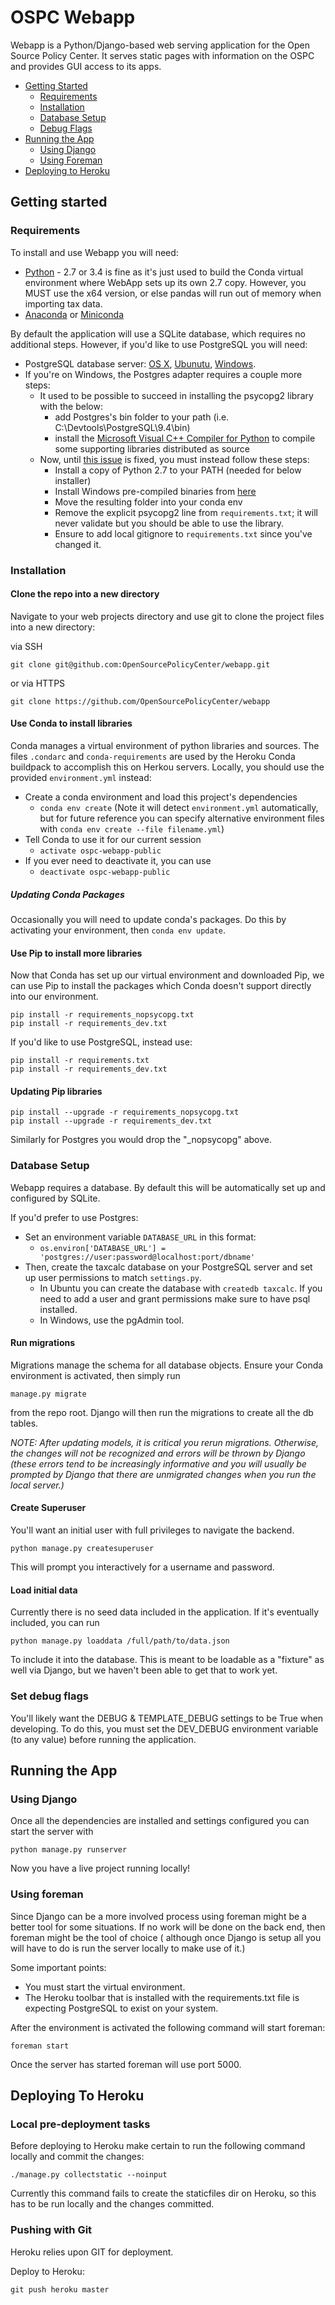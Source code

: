 # OSPC Webapp
<!---
  @todo Add code status indicators?
    Possible services include codeclimate, travis, codeship, coveralls, inch-ci, hakiri
    Examples:
  [![Build Status](https://codeship.com/projects/0e40c6d0-4787-0132-ccf4-025f0fbdfe45/status?branch=master)](https://codeship.com/projects/0e40c6d0-4787-0132-ccf4-025f0fbdfe45)
  [![Build Status](https://secure.travis-ci.org/angular-ui/bootstrap.svg)](http://travis-ci.org/angular-ui/bootstrap)
  [![Code Climate](https://codeclimate.com/github/wellbredgrapefruit/asari.png)](https://codeclimate.com/github/wellbredgrapefruit/asari)
  [![Security](https://hakiri.io/github/wellbredgrapefruit/asari/master.svg)](https://hakiri.io/github/wellbredgrapefruit/asari/master)
  [![Test Coverage](https://img.shields.io/coveralls/resque/resque/master.svg)](https://coveralls.io/r/resque/resque)
  [![Inline Doc Coverage](http://inch-ci.org/github/resque/resque.svg)](http://inch-ci.org/github/resque/resque)
-->
Webapp is a Python/Django-based web serving application for the Open Source
  Policy Center. It serves static pages with information on the OSPC and
  provides GUI access to its apps.

* [Getting Started](#getting-started)
  * [Requirements](#requirements)
  * [Installation](#installation)
  * [Database Setup](#database-setup)
  * [Debug Flags](#set-debug-flags)
* [Running the App](#running-the-app)
  * [Using Django](#using-django)
  * [Using Foreman](#using-foreman)
* [Deploying to Heroku](#deploying-to-heroku)

<!---
  @todo Add these items?
* [Roadmap](#roadmap)
* [Contributing](#contributing)
* [License](#license)
-->

## Getting started

### Requirements

To install and use Webapp you will need:

* [Python](https://www.python.org/downloads/) - 2.7 or 3.4 is fine as it's just
  used to build the Conda virtual environment where WebApp sets up its own 2.7
  copy. However, you MUST use the x64 version, or else pandas will run out of
  memory when importing tax data.
* [Anaconda](http://continuum.io/downloads) or
  [Miniconda](http://conda.pydata.org/miniconda.html)


By default the application will use a SQLite database, which requires no
  additional steps. However, if you'd like to use PostgreSQL you will need:

* PostgreSQL database server: [OS X](http://www.postgresql.org/download/macosx/),
   [Ubunutu](https://help.ubuntu.com/community/PostgreSQL),
   [Windows](http://www.postgresql.org/download/windows/).
* If you're on Windows, the Postgres adapter requires a couple more steps:
  * It used to be possible to succeed in installing the psycopg2 library with
  the below:
    * add Postgres's bin folder to your path (i.e. C:\Devtools\PostgreSQL\9.4\bin)
    * install the
    [Microsoft Visual C++ Compiler for Python](http://www.microsoft.com/en-us/download/details.aspx?id=44266)
    to compile some supporting libraries distributed as source
  * Now, until [this issue](https://github.com/nwcell/psycopg2-windows/issues/4)
  is fixed, you must instead follow these steps:
    * Install a copy of Python 2.7 to your PATH (needed for below installer)
    * Install Windows pre-compiled binaries from
    [here](http://www.stickpeople.com/projects/python/win-psycopg/)
    * Move the resulting folder into your conda env
    * Remove the explicit psycopg2 line from `requirements.txt`; it will never
    validate but you should be able to use the library.
    * Ensure to add local gitignore to `requirements.txt` since you've changed it.


### Installation

#### Clone the repo into a new directory
Navigate to your web projects directory and use git to clone the project files
into a new directory:

via SSH
```
git clone git@github.com:OpenSourcePolicyCenter/webapp.git
```

or via HTTPS
```
git clone https://github.com/OpenSourcePolicyCenter/webapp
```

#### Use Conda to install libraries

Conda manages a virtual environment of python libraries and sources. The files
  `.condarc` and `conda-requirements` are used by the Heroku Conda buildpack to
  accomplish this on Herkou servers. Locally, you should use the provided
  `environment.yml` instead:

* Create a conda environment and load this project's dependencies
  * `conda env create` (Note it will detect `environment.yml` automatically, but
  for future reference you can specify alternative environment files with
  `conda env create --file filename.yml`)
* Tell Conda to use it for our current session
  * `activate ospc-webapp-public`
* If you ever need to deactivate it, you can use
  * `deactivate ospc-webapp-public`

##### Updating Conda Packages
Occasionally you will need to update conda's packages. Do this by activating your
environment, then `conda env update`.


#### Use Pip to install more libraries

Now that Conda has set up our virtual environment and downloaded Pip, we can use
  Pip to install the packages which Conda doesn't support directly into our
  environment.

```
pip install -r requirements_nopsycopg.txt
pip install -r requirements_dev.txt
```

If you'd like to use PostgreSQL, instead use:

```
pip install -r requirements.txt
pip install -r requirements_dev.txt
```

#### Updating Pip libraries

```
pip install --upgrade -r requirements_nopsycopg.txt
pip install --upgrade -r requirements_dev.txt
```

Similarly for Postgres you would drop the "_nopsycopg" above.


### Database Setup

Webapp requires a database. By default this will be automatically set up and
configured by SQLite.

If you'd prefer to use Postgres:

* Set an environment variable `DATABASE_URL` in this format:
  * `os.environ['DATABASE_URL'] = 'postgres://user:password@localhost:port/dbname'`
* Then, create the taxcalc database on your PostgreSQL server and set up user
  permissions to match `settings.py`.
  * In Ubuntu you can create the database with `createdb taxcalc`. If you need to
  add a user and grant permissions make sure to have psql installed.
  * In Windows, use the pgAdmin tool.


#### Run migrations
Migrations manage the schema for all database objects. Ensure your Conda
environment is activated, then simply run

`manage.py migrate`

from the repo root. Django will then run the migrations to create all the db tables.

*NOTE: After updating models, it is critical you rerun migrations. Otherwise, the
changes will not be recognized and errors will be thrown by Django
(these errors tend to be increasingly informative and you will usually be
prompted by Django that there are unmigrated changes when you run the local
server.)*


#### Create Superuser
You'll want an initial user with full privileges to navigate the backend.

`python manage.py createsuperuser`

This will prompt you interactively for a username and password.

#### Load initial data
Currently there is no seed data included in the application. If it's eventually
included, you can run

`python manage.py loaddata /full/path/to/data.json`

To include it into the database. This is meant to be loadable as a "fixture" as
well via Django, but we haven't been able to get that to work yet.

### Set debug flags
You'll likely want the DEBUG & TEMPLATE_DEBUG settings to be True when developing.
To do this, you must set the DEV_DEBUG environment variable (to any value)
 before running the application.


## Running the App

### Using Django
Once all the dependencies are installed and settings configured you can start
the server with

`python manage.py runserver`

Now you have a live project running locally!

### Using foreman
Since Django can be a more involved process using foreman might be a better tool
for some situations.  If no work will be done on the back end,
then foreman might be the tool of choice (
although once Django is setup all you will have to do is run the server
locally to make use of it.)

Some important points:
- You must start the virtual environment.
- The Heroku toolbar that is installed with the requirements.txt file is
expecting PostgreSQL to exist on your system.

After the environment is activated the following command will start foreman:
```
foreman start
```
Once the server has started foreman will use port 5000.

## Deploying To Heroku

### Local pre-deployment tasks

Before deploying to Heroku make certain to run the following command locally
and commit the changes:

`./manage.py collectstatic --noinput`

Currently this command fails to create the staticfiles dir on Heroku,
so this has to be run locally and the changes committed.

### Pushing with Git

Heroku relies upon GIT for deployment.

Deploy to Heroku:

`git push heroku master`